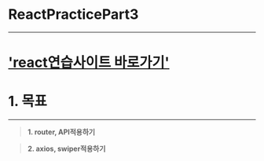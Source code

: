 # ReactPracticePart3

---

# ['react연습사이트 바로가기'](https://kim-hyosun.github.io/ReactPracticePart3/)

# 1. 목표

---

> **1. router, API적용하기**

> **2. axios, swiper적용하기**

<br />
<br />
<br />